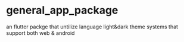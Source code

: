 # general_app_package
an flutter packge that untilize language light&amp;dark theme systems that support both web &amp; android
